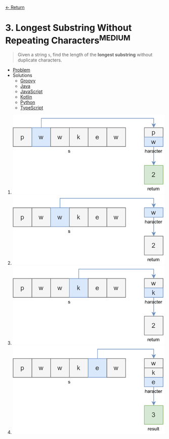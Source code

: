 [&larr; Return](https://hanggrian.github.io/grind-leetcode/)

# 3. Longest Substring Without Repeating Characters<sup>MEDIUM</sup>

> Given a string `s`, find the length of the **longest substring** without
  duplicate characters.

- [Problem](https://leetcode.com/problems/longest-substring-without-repeating-characters/)
- Solutions
  - [Groovy](https://github.com/hanggrian/grind-leetcode/blob/main/groovy/src/main/groovy/problems1_100/LongestSubstringWithoutRepeatingCharacters.groovy)
  - [Java](https://github.com/hanggrian/grind-leetcode/blob/main/java/src/main/java/problems1_100/LongestSubstringWithoutRepeatingCharacters.java)
  - [JavaScript](https://github.com/hanggrian/grind-leetcode/blob/main/javascript/src/problems1_100/longest-substring-without-repeating-characters.js)
  - [Kotlin](https://github.com/hanggrian/grind-leetcode/blob/main/kotlin/src/main/kotlin/problems1_100/LongestSubstringWithoutRepeatingCharacters.kt)
  - [Python](https://github.com/hanggrian/grind-leetcode/blob/main/python/src/problems1_100/longest_substring_without_repeating_characters.py)
  - [TypeScript](https://github.com/hanggrian/grind-leetcode/blob/main/typescript/src/problems1_100/longest-substring-without-repeating-characters.ts)

1.  ![](https://github.com/hanggrian/grind-leetcode/raw/assets/problems1_100/longest-substring-without-repeating-characters1.svg)
1.  ![](https://github.com/hanggrian/grind-leetcode/raw/assets/problems1_100/longest-substring-without-repeating-characters2.svg)
1.  ![](https://github.com/hanggrian/grind-leetcode/raw/assets/problems1_100/longest-substring-without-repeating-characters3.svg)
1.  ![](https://github.com/hanggrian/grind-leetcode/raw/assets/problems1_100/longest-substring-without-repeating-characters4.svg)
